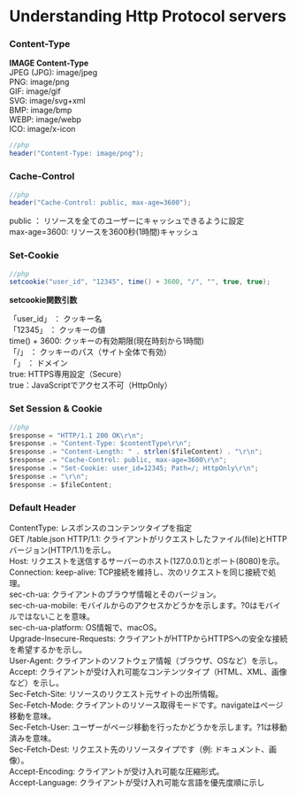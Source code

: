 

# Understanding Http Protocol servers

### Content-Type 
**IMAGE Content-Type**<br/>
JPEG (JPG): image/jpeg<br/>
PNG: image/png<br/>
GIF: image/gif<br/>
SVG: image/svg+xml<br/>
BMP: image/bmp<br/>
WEBP: image/webp<br/>
ICO: image/x-icon<br/>

~~~java
//php
header("Content-Type: image/png");
~~~

### Cache-Control

~~~java
//php
header("Cache-Control: public, max-age=3600"); 
~~~

public ： リソースを全てのユーザーにキャッシュできるように設定<br/>
max-age=3600: リソースを3600秒(1時間)キャッシュ<br/>

### Set-Cookie

~~~java
//php
setcookie("user_id", "12345", time() + 3600, "/", "", true, true); 
~~~
**setcookie関数引数**

「user_id」 ： クッキー名 <br/>
「12345」 ： クッキーの値<br/>
time() + 3600: クッキーの有効期限(現在時刻から1時間)<br/>
「/」 ： クッキーのパス（サイト全体で有効）<br/>
「」 ： ドメイン<br/>
true: HTTPS専用設定（Secure）<br/>
true：JavaScriptでアクセス不可（HttpOnly）<br/>

### Set Session & Cookie

~~~java
//php
$response = "HTTP/1.1 200 OK\r\n";
$response .= "Content-Type: $contentType\r\n";
$response .= "Content-Length: " . strlen($fileContent) . "\r\n";
$response .= "Cache-Control: public, max-age=3600\r\n"; 
$response .= "Set-Cookie: user_id=12345; Path=/; HttpOnly\r\n"; 
$response .= "\r\n";
$response .= $fileContent;
~~~

### Default Header
ContentType: レスポンスのコンテンツタイプを指定 <br/>
GET /table.json HTTP/1.1: クライアントがリクエストしたファイル(file)とHTTPバージョン(HTTP/1.1)を示し。<br/>
Host: リクエストを送信するサーバーのホスト(127.0.0.1)とポート(8080)を示。<br/>
Connection: keep-alive: TCP接続を維持し、次のリクエストを同じ接続で処理。<br/>
sec-ch-ua: クライアントのブラウザ情報とそのバージョン。<br/>
sec-ch-ua-mobile: モバイルからのアクセスかどうかを示します。?0はモバイルではないことを意味。<br/>
sec-ch-ua-platform: OS情報で、macOS。<br/>
Upgrade-Insecure-Requests: クライアントがHTTPからHTTPSへの安全な接続を希望するかを示し。<br/>
User-Agent: クライアントのソフトウェア情報（ブラウザ、OSなど）を示し。<br/>
Accept: クライアントが受け入れ可能なコンテンツタイプ（HTML、XML、画像など）を示し。<br/>
Sec-Fetch-Site: リソースのリクエスト元サイトの出所情報。<br/>
Sec-Fetch-Mode: クライアントのリソース取得モードです。navigateはページ移動を意味。<br/>
Sec-Fetch-User: ユーザーがページ移動を行ったかどうかを示します。?1は移動済みを意味。<br/>
Sec-Fetch-Dest: リクエスト先のリソースタイプです（例: ドキュメント、画像）。<br/>
Accept-Encoding: クライアントが受け入れ可能な圧縮形式。<br/>
Accept-Language: クライアントが受け入れ可能な言語を優先度順に示し<br/>
